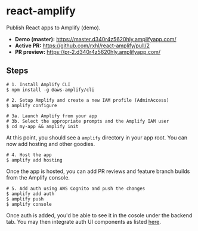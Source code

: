 # react-amplify

Publish React apps to Amplify (demo).

- **Demo (master):** https://master.d340r4z5620hly.amplifyapp.com/
- **Active PR:** https://github.com/rxhl/react-amplify/pull/2
- **PR preview:** https://pr-2.d340r4z5620hly.amplifyapp.com/

## Steps

```
# 1. Install Amplify CLI
$ npm install -g @aws-amplify/cli

# 2. Setup Amplify and create a new IAM profile (AdminAccess)
$ amplify configure

# 3a. Launch Amplify from your app
# 3b. Select the appropriate prompts and the Amplify IAM user
$ cd my-app && amplify init
```

At this point, you should see a `amplify` directory in your app root.
You can now add hosting and other goodies.

```
# 4. Host the app
$ amplify add hosting
```

Once the app is hosted, you can add PR reviews and feature branch builds from the Amplify console.

```
# 5. Add auth using AWS Cognito and push the changes
$ amplify add auth
$ amplify push
$ amplify console
```

Once auth is added, you'd be able to see it in the cosole under the backend tab.
You may then integrate auth UI components as listed [here](https://docs.amplify.aws/lib/auth/getting-started/q/platform/js#integrate-with-the-front-end).
